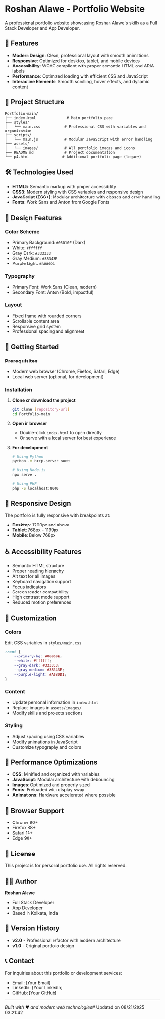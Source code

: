 # Roshan Alawe - Portfolio Website

A professional portfolio website showcasing Roshan Alawe's skills as a Full Stack Developer and App Developer.

## 🚀 Features

- **Modern Design**: Clean, professional layout with smooth animations
- **Responsive**: Optimized for desktop, tablet, and mobile devices
- **Accessibility**: WCAG compliant with proper semantic HTML and ARIA labels
- **Performance**: Optimized loading with efficient CSS and JavaScript
- **Interactive Elements**: Smooth scrolling, hover effects, and dynamic content

## 📁 Project Structure

```
Portfolio-main/
├── index.html              # Main portfolio page
├── styles/
│   └── main.css           # Professional CSS with variables and organization
├── scripts/
│   └── main.js            # Modular JavaScript with error handling
├── assets/
│   └── images/            # All portfolio images and icons
├── README.md              # Project documentation
└── p4.html               # Additional portfolio page (legacy)
```

## 🛠️ Technologies Used

- **HTML5**: Semantic markup with proper accessibility
- **CSS3**: Modern styling with CSS variables and responsive design
- **JavaScript (ES6+)**: Modular architecture with classes and error handling
- **Fonts**: Work Sans and Anton from Google Fonts

## 🎨 Design Features

### Color Scheme
- Primary Background: `#06010E` (Dark)
- White: `#ffffff`
- Gray Dark: `#333333`
- Gray Medium: `#38343E`
- Purple Light: `#A680D1`

### Typography
- Primary Font: Work Sans (Clean, modern)
- Secondary Font: Anton (Bold, impactful)

### Layout
- Fixed frame with rounded corners
- Scrollable content area
- Responsive grid system
- Professional spacing and alignment

## 🚀 Getting Started

### Prerequisites
- Modern web browser (Chrome, Firefox, Safari, Edge)
- Local web server (optional, for development)

### Installation

1. **Clone or download the project**
   ```bash
   git clone [repository-url]
   cd Portfolio-main
   ```

2. **Open in browser**
   - Double-click `index.html` to open directly
   - Or serve with a local server for best experience

3. **For development**
   ```bash
   # Using Python
   python -m http.server 8000
   
   # Using Node.js
   npx serve .
   
   # Using PHP
   php -S localhost:8000
   ```

## 📱 Responsive Design

The portfolio is fully responsive with breakpoints at:
- **Desktop**: 1200px and above
- **Tablet**: 768px - 1199px
- **Mobile**: Below 768px

## ♿ Accessibility Features

- Semantic HTML structure
- Proper heading hierarchy
- Alt text for all images
- Keyboard navigation support
- Focus indicators
- Screen reader compatibility
- High contrast mode support
- Reduced motion preferences

## 🔧 Customization

### Colors
Edit CSS variables in `styles/main.css`:
```css
:root {
    --primary-bg: #06010E;
    --white: #ffffff;
    --gray-dark: #333333;
    --gray-medium: #38343E;
    --purple-light: #A680D1;
}
```

### Content
- Update personal information in `index.html`
- Replace images in `assets/images/`
- Modify skills and projects sections

### Styling
- Adjust spacing using CSS variables
- Modify animations in JavaScript
- Customize typography and colors

## 🎯 Performance Optimizations

- **CSS**: Minified and organized with variables
- **JavaScript**: Modular architecture with debouncing
- **Images**: Optimized and properly sized
- **Fonts**: Preloaded with display swap
- **Animations**: Hardware accelerated where possible

## 🐛 Browser Support

- Chrome 90+
- Firefox 88+
- Safari 14+
- Edge 90+

## 📄 License

This project is for personal portfolio use. All rights reserved.

## 👨‍💻 Author

**Roshan Alawe**
- Full Stack Developer
- App Developer
- Based in Kolkata, India

## 🔄 Version History

- **v2.0** - Professional refactor with modern architecture
- **v1.0** - Original portfolio design

## 📞 Contact

For inquiries about this portfolio or development services:
- Email: [Your Email]
- LinkedIn: [Your LinkedIn]
- GitHub: [Your GitHub]

---

*Built with ❤️ and modern web technologies*#   U p d a t e d   o n   0 8 / 2 1 / 2 0 2 5   0 3 : 2 1 : 4 2  
 